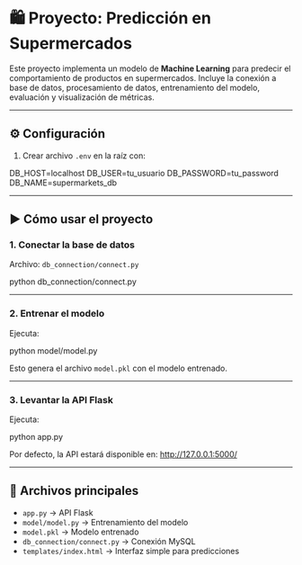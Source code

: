 # 🛍 Proyecto: Predicción en Supermercados

Este proyecto implementa un modelo de **Machine Learning** para predecir el comportamiento de productos en supermercados. Incluye la conexión a base de datos, procesamiento de datos, entrenamiento del modelo, evaluación y visualización de métricas.

---


## ⚙️ Configuración

1. Crear archivo `.env` en la raíz con:

DB_HOST=localhost
DB_USER=tu_usuario
DB_PASSWORD=tu_password
DB_NAME=supermarkets_db

---

## ▶️ Cómo usar el proyecto

### **1. Conectar la base de datos**
Archivo: `db_connection/connect.py`  

python db_connection/connect.py

---

### **2. Entrenar el modelo**
Ejecuta:

python model/model.py

Esto genera el archivo `model.pkl` con el modelo entrenado.

---

### **3. Levantar la API Flask**
Ejecuta:

python app.py

Por defecto, la API estará disponible en:
http://127.0.0.1:5000/

---

## 📌 Archivos principales

- `app.py` → API Flask
- `model/model.py` → Entrenamiento del modelo
- `model.pkl` → Modelo entrenado
- `db_connection/connect.py` → Conexión MySQL
- `templates/index.html` → Interfaz simple para predicciones
